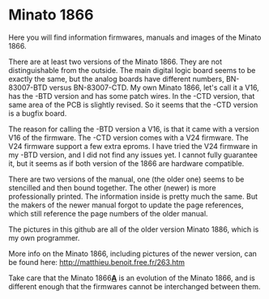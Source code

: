# Minato 1866

Here you will find information firmwares, manuals and images of the Minato 1866.

There are at least two versions of the Minato 1866. They are not distinguishable from the outside. The main digital logic board seems to be exactly the same, but the analog boards have different numbers, BN-83007-BTD versus BN-83007-CTD. My own Minato 1866, let's call it a V16, has the -BTD version and has some patch wires. In the -CTD version, that same area of the PCB is slightly revised. So it seems that the -CTD version is a bugfix board.

The reason for calling the -BTD version a V16, is that it came with a version V16 of the firmware. The -CTD version comes with a V24 firmware. The V24 firmware support a few extra eproms. I have tried the V24 firmware in my -BTD version, and I did not find any issues yet. I cannot fully guarantee it, but it seems as if both version of the 1866 are hardware compatible.

There are two versions of the manual, one (the older one) seems to be stencilled and then bound together. The other (newer) is more professionally printed. The information inside is pretty much the same. But the makers of the newer manual forgot to update the page references, which still reference the page numbers of the older manual.

The pictures in this github are all of the older version Minato 1886, which is my own programmer.

More info on the Minato 1866, including pictures of the newer version, can be found here: http://matthieu.benoit.free.fr/263.htm

Take care that the Minato 1866<ins>**A**</ins> is an evolution of the Minato 1866, and is different enough that the firmwares cannot be interchanged between them.
